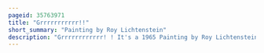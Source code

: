 ```yaml
---
pageid: 35763971
title: "Grrrrrrrrrrr!!"
short_summary: "Painting by Roy Lichtenstein"
description: "Grrrrrrrrrrrr! ! It's a 1965 Painting by Roy Lichtenstein in Oil and Magna on Canvas. Measuring 68 in × 56. 125 in, it was bequeathed to the Solomon R. Guggenheim Museum Collection from Lichtenstein's Estate. It depicts a head-on Representation of an angry Dog that grows with the onomatopoeic Expression Grrrrrrr! ! '. The Work was derived from our fighting Forces, which also served as the Source for other military Dog Paintwork by Lichtenstein."
---
```

